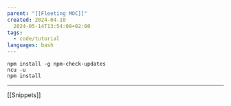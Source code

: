 ```yaml
---
parent: "[[Fleeting MOC]]"
created: 2024-04-10
  2024-05-14T13:54:08+02:00
tags:
  - code/tutorial
languages: bash
---
```


```shell
npm install -g npm-check-updates
ncu -u
npm install 
```

---

[[Snippets]]
